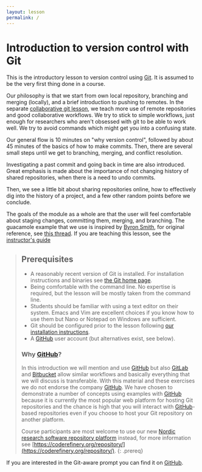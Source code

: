 ```yaml
---
layout: lesson
permalink: /
---
```


# Introduction to version control with Git

This is the introductory lesson to version control using
[Git](https://git-scm.com/). It is assumed to be the very first thing done in a
course.

Our philosophy is that we start from own local repository, branching and
merging (locally), and a brief introduction to pushing to remotes.  In the
separate [collaborative git lesson](https://coderefinery.org/lessons/), we
teach more use of remote repositories and good collaborative workflows.  We
try to stick to simple workflows, just enough for researchers who aren't
obsessed with git to be able to work well.  We try to avoid commands which
might get you into a confusing state.

Our general flow is 10 minutes on "why version control", followed by
about 45 minutes of the basics of how to make commits.  Then, there are
several small steps until we get to branching, merging, and conflict
resolution.

Investigating a past commit and going back in time are also introduced.
Great emphasis is made about the importance of not changing history of
shared repositories, when there is a need to undo commits.

Then, we see a little bit about sharing repositories online, how to
effectively dig into the history of a project,
and a few other random points before we conclude.

The goals of the module as a whole are that the user will feel comfortable
about staging changes, committing them, merging, and branching. The guacamole
example that we use is inspired by [Byron Smith](http://blog.byronjsmith.com),
for original reference, see [this
thread](http://lists.software-carpentry.org/pipermail/discuss/2016-May/004529.html).
If you are teaching this lesson, see the [instructor's guide](guide)


> ## Prerequisites
>
> - A reasonably recent version of Git is installed. For installation
>   instructions and binaries see [the Git home page](https://git-scm.com/).
> - Being comfortable with the command line. No expertise is required, but the
>   lesson will be mostly taken from the command line.
> - Students should be familiar with using a text editor on their system. Emacs
>   and Vim are excellent choices if you know how to use them but Nano or Notepad
>   on Windows are sufficient.
> - Git should be configured prior to the lesson following
>   [our installation instructions](https://coderefinery.github.io/installation/).
> - A [GitHub](https://github.com) user account (but alternatives exist, see below).
>
>
> ### Why [GitHub](https://github.com)?
>
> In this introduction we will mention and use [GitHub](https://github.com) but also
> [GitLab](https://gitlab.com) and [Bitbucket](https://bitbucket.org) allow
> similar workflows and basically everything that we will discuss is transferable. With
> this material and these exercises we do not endorse the company
> [GitHub](https://github.com). We have chosen to demonstrate a number of
> concepts using examples with [GitHub](https://github.com) because it is
> currently the most popular web platform for hosting Git repositories and the chance is high
> that you will interact with [GitHub](https://github.com)-based repositories even if you
> choose to host your Git repository on another platform.
>
> Course participants are most welcome to use our new
> [Nordic research software repository platform](https://source.coderefinery.org) instead,
> for more information see
> [https://coderefinery.org/repository/](https://coderefinery.org/repository/).
{: .prereq}

If you are interested in the Git-aware prompt you can find it on
[GitHub](https://github.com/jimeh/git-aware-prompt).
